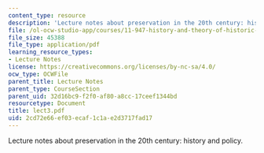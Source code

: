 ```yaml
---
content_type: resource
description: 'Lecture notes about preservation in the 20th century: history and policy.'
file: /ol-ocw-studio-app/courses/11-947-history-and-theory-of-historic-preservation-spring-2007/2cd72e66ef03ecaf1c1ae2d3717fad17_lect3.pdf
file_size: 45388
file_type: application/pdf
learning_resource_types:
- Lecture Notes
license: https://creativecommons.org/licenses/by-nc-sa/4.0/
ocw_type: OCWFile
parent_title: Lecture Notes
parent_type: CourseSection
parent_uid: 32d16bc9-f2f0-af80-a8cc-17ceef1344bd
resourcetype: Document
title: lect3.pdf
uid: 2cd72e66-ef03-ecaf-1c1a-e2d3717fad17
---
```

Lecture notes about preservation in the 20th century: history and policy.